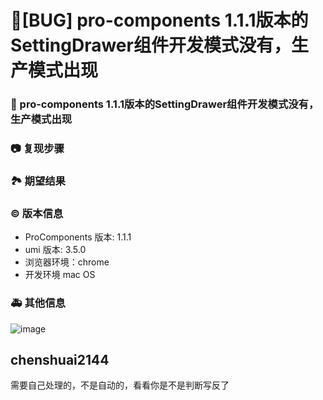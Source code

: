 # 🐛[BUG] pro-components 1.1.1版本的SettingDrawer组件开发模式没有，生产模式出现

### 🐛 pro-components 1.1.1版本的SettingDrawer组件开发模式没有，生产模式出现

<!--
 pro-components 1.1.1版本的SettingDrawer组件开发模式没有，生产模式出现
-->

### 📷 复现步骤

<!--
新创建的项目SettingDrawer组件不环境判断错误，开发模式不出现，反而在生产模式出现
-->

### 🏞 期望结果

<!--
显示正常
-->

### © 版本信息

- ProComponents 版本: 1.1.1
- umi 版本: 3.5.0
- 浏览器环境：chrome
- 开发环境 mac OS

### 🚑 其他信息

![image](https://user-images.githubusercontent.com/28803960/209541042-ac2c40c1-2a12-4db0-a7f4-a79feedf147f.png)

## chenshuai2144

需要自己处理的，不是自动的，看看你是不是判断写反了
